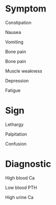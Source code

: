 # Symptom

Constipation

Nausea

Vomiting

Bone pain

Bone pain

Muscle weakness

Depression

Fatigue

# Sign

Lethargy

Palpitation

Confusion

# Diagnostic

High blood Ca

Low blood PTH

High urine Ca
